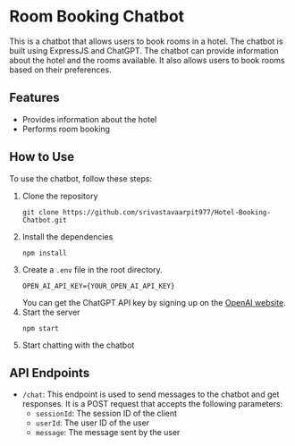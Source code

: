 # Room Booking Chatbot
This is a chatbot that allows users to book rooms in a hotel. The chatbot is built using ExpressJS and ChatGPT. The chatbot can provide information about the hotel and the rooms available. It also allows users to book rooms based on their preferences.

## Features
- Provides information about the hotel
- Performs room booking

## How to Use
To use the chatbot, follow these steps:
1. Clone the repository
    ```shell
    git clone https://github.com/srivastavaarpit977/Hotel-Booking-Chatbot.git
    ```
2. Install the dependencies
    ```shell
    npm install
    ```
3. Create a `.env` file in the root directory.
    ```shell
    OPEN_AI_API_KEY={YOUR_OPEN_AI_API_KEY}
    ```
    You can get the ChatGPT API key by signing up on the [OpenAI website](https://platform.openai.com/).
4. Start the server
    ```shell
    npm start
    ```
5. Start chatting with the chatbot

## API Endpoints
- `/chat`: This endpoint is used to send messages to the chatbot and get responses.
    It is a POST request that accepts the following parameters:
    - `sessionId`: The session ID of the client
    - `userId`: The user ID of the user
    - `message`: The message sent by the user




